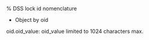 % DSS lock id nomenclature

- Object by oid

oid.oid_value: oid_value limited to 1024 characters max.
